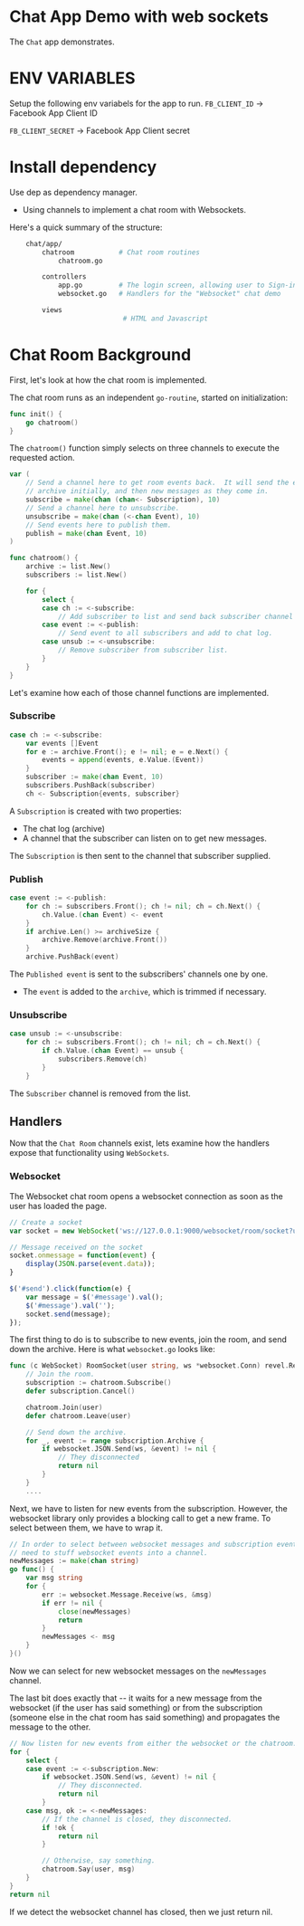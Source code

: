 Chat App Demo with web sockets
=========================
The `Chat` app demonstrates.

# ENV VARIABLES

Setup the following env variabels for the app to run.
`FB_CLIENT_ID` -> Facebook App Client ID

`FB_CLIENT_SECRET` -> Facebook App Client secret

# Install dependency

Use dep as dependency manager.

* Using channels to implement a chat room with Websockets.

Here's a quick summary of the structure:

``` bash
	chat/app/
		chatroom	       # Chat room routines
			chatroom.go

		controllers
			app.go         # The login screen, allowing user to Sign-in
			websocket.go   # Handlers for the "Websocket" chat demo

		views
			                # HTML and Javascript

```
# Chat Room Background

First, let's look at how the chat room is implemented.

The chat room runs as an independent `go-routine`, started on initialization:

```go
func init() {
	go chatroom()
}
```

The `chatroom()` function simply selects on three channels to execute the requested action.

```go
var (
	// Send a channel here to get room events back.  It will send the entire
	// archive initially, and then new messages as they come in.
	subscribe = make(chan (chan<- Subscription), 10)
	// Send a channel here to unsubscribe.
	unsubscribe = make(chan (<-chan Event), 10)
	// Send events here to publish them.
	publish = make(chan Event, 10)
)

func chatroom() {
	archive := list.New()
	subscribers := list.New()

	for {
		select {
		case ch := <-subscribe:
			// Add subscriber to list and send back subscriber channel + chat log.
		case event := <-publish:
			// Send event to all subscribers and add to chat log.
		case unsub := <-unsubscribe:
			// Remove subscriber from subscriber list.
		}
	}
}
```

Let's examine how each of those channel functions are implemented.

### Subscribe 

```go
case ch := <-subscribe:
    var events []Event
    for e := archive.Front(); e != nil; e = e.Next() {
        events = append(events, e.Value.(Event))
    }
    subscriber := make(chan Event, 10)
    subscribers.PushBack(subscriber)
    ch <- Subscription{events, subscriber}
```

A `Subscription` is created with two properties:

* The chat log (archive)
* A channel that the subscriber can listen on to get new messages.

The `Subscription` is then sent to the channel that subscriber supplied.


### Publish

```go
case event := <-publish:
    for ch := subscribers.Front(); ch != nil; ch = ch.Next() {
        ch.Value.(chan Event) <- event
    }
    if archive.Len() >= archiveSize {
        archive.Remove(archive.Front())
    }
    archive.PushBack(event)
```

The `Published event` is sent to the subscribers' channels one by one.  
- The `event` is added to the `archive`, which is trimmed if necessary.

### Unsubscribe

```go
case unsub := <-unsubscribe:
    for ch := subscribers.Front(); ch != nil; ch = ch.Next() {
        if ch.Value.(chan Event) == unsub {
            subscribers.Remove(ch)
        }
    }
```

The `Subscriber` channel is removed from the list.

## Handlers

Now that the `Chat Room` channels exist, lets examine how the handlers
expose that functionality using `WebSockets`.

### Websocket

The Websocket chat room
opens a websocket connection as soon as the
user has loaded the page.

```js
// Create a socket
var socket = new WebSocket('ws://127.0.0.1:9000/websocket/room/socket?user={{.user}}');

// Message received on the socket
socket.onmessage = function(event) {
    display(JSON.parse(event.data));
}

$('#send').click(function(e) {
    var message = $('#message').val();
    $('#message').val('');
    socket.send(message);
});
```

The first thing to do is to subscribe to new events, join the room, and send
down the archive.  Here is what `websocket.go` looks like:

```go
func (c WebSocket) RoomSocket(user string, ws *websocket.Conn) revel.Result {
	// Join the room.
	subscription := chatroom.Subscribe()
	defer subscription.Cancel()

	chatroom.Join(user)
	defer chatroom.Leave(user)

	// Send down the archive.
	for _, event := range subscription.Archive {
		if websocket.JSON.Send(ws, &event) != nil {
			// They disconnected
			return nil
		}
	}
	....
```


Next, we have to listen for new events from the subscription.  However, the
websocket library only provides a blocking call to get a new frame.  To select
between them, we have to wrap it.

```go
// In order to select between websocket messages and subscription events, we
// need to stuff websocket events into a channel.
newMessages := make(chan string)
go func() {
    var msg string
    for {
        err := websocket.Message.Receive(ws, &msg)
        if err != nil {
            close(newMessages)
            return
        }
        newMessages <- msg
    }
}()
```

Now we can select for new websocket messages on the `newMessages` channel.

The last bit does exactly that -- it waits for a new message from the websocket
(if the user has said something) or from the subscription (someone else in the
chat room has said something) and propagates the message to the other.

```go
// Now listen for new events from either the websocket or the chatroom.
for {
    select {
    case event := <-subscription.New:
        if websocket.JSON.Send(ws, &event) != nil {
            // They disconnected.
            return nil
        }
    case msg, ok := <-newMessages:
        // If the channel is closed, they disconnected.
        if !ok {
            return nil
        }

        // Otherwise, say something.
        chatroom.Say(user, msg)
    }
}
return nil

```

If we detect the websocket channel has closed, then we just return nil.
